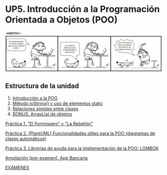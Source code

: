 # UP5. Introducción a la Programación Orientada a Objetos (POO)
![objetos](objetos.png)

## Estructura de la unidad
1.  [Introducción a la POO]()
2.  [Método toString() y uso de elementos static]()
3.  [Relaciones simples entre clases]()
4.  [BONUS. ArrayList de objetos]()
   
[Práctica 1. "El Formiguero" y "La Rebelión"]()

[Práctica 2. [PlantUML] Funcionalidades útiles para la POO (diagramas de clases automáticos)]()

[Práctica 3. Librerías de ayuda para la implementación de la POO: LOMBOK]()

[Ampliación [pre-examen]. App Bancaria]()

[EXÁMENES]()

